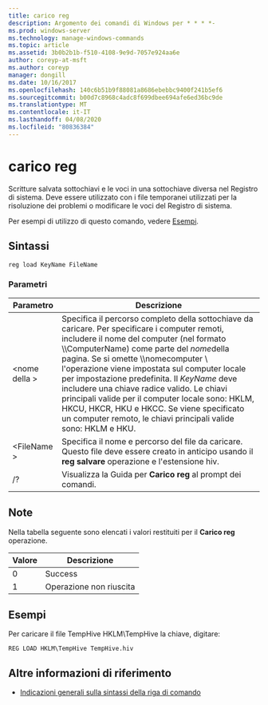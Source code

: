 ```yaml
---
title: carico reg
description: Argomento dei comandi di Windows per * * * *-
ms.prod: windows-server
ms.technology: manage-windows-commands
ms.topic: article
ms.assetid: 3b0b2b1b-f510-4108-9e9d-7057e924aa6e
author: coreyp-at-msft
ms.author: coreyp
manager: dongill
ms.date: 10/16/2017
ms.openlocfilehash: 140c6b51b9f88081a8686ebebbc9400f241b5ef6
ms.sourcegitcommit: b00d7c8968c4adc8f699dbee694afe6ed36bc9de
ms.translationtype: MT
ms.contentlocale: it-IT
ms.lasthandoff: 04/08/2020
ms.locfileid: "80836384"
---
```

# <a name="reg-load"></a>carico reg



Scritture salvata sottochiavi e le voci in una sottochiave diversa nel Registro di sistema. Deve essere utilizzato con i file temporanei utilizzati per la risoluzione dei problemi o modificare le voci del Registro di sistema.

Per esempi di utilizzo di questo comando, vedere [Esempi](#BKMK_examples).

## <a name="syntax"></a>Sintassi

```
reg load KeyName FileName
```

### <a name="parameters"></a>Parametri

|Parametro|Descrizione|
|---------|-----------|
|\<nome della >|Specifica il percorso completo della sottochiave da caricare. Per specificare i computer remoti, includere il nome del computer (nel formato \\\\ComputerName\) come parte del *nome*della pagina. Se si omette \\\\nomecomputer \ l'operazione viene impostata sul computer locale per impostazione predefinita. Il *KeyName* deve includere una chiave radice valido. Le chiavi principali valide per il computer locale sono: HKLM, HKCU, HKCR, HKU e HKCC. Se viene specificato un computer remoto, le chiavi principali valide sono: HKLM e HKU.|
|\<FileName >|Specifica il nome e percorso del file da caricare. Questo file deve essere creato in anticipo usando il **reg salvare** operazione e l'estensione hiv.|
|/?|Visualizza la Guida per **Carico reg** al prompt dei comandi.|

## <a name="remarks"></a>Note

Nella tabella seguente sono elencati i valori restituiti per il **Carico reg** operazione.

|Valore|Descrizione|
|-----|-----------|
|0|Success|
|1|Operazione non riuscita|

## <a name="examples"></a><a name=BKMK_examples></a>Esempi

Per caricare il file TempHive HKLM\TempHive la chiave, digitare:
```
REG LOAD HKLM\TempHive TempHive.hiv
```

## <a name="additional-references"></a>Altre informazioni di riferimento

- [Indicazioni generali sulla sintassi della riga di comando](command-line-syntax-key.md)